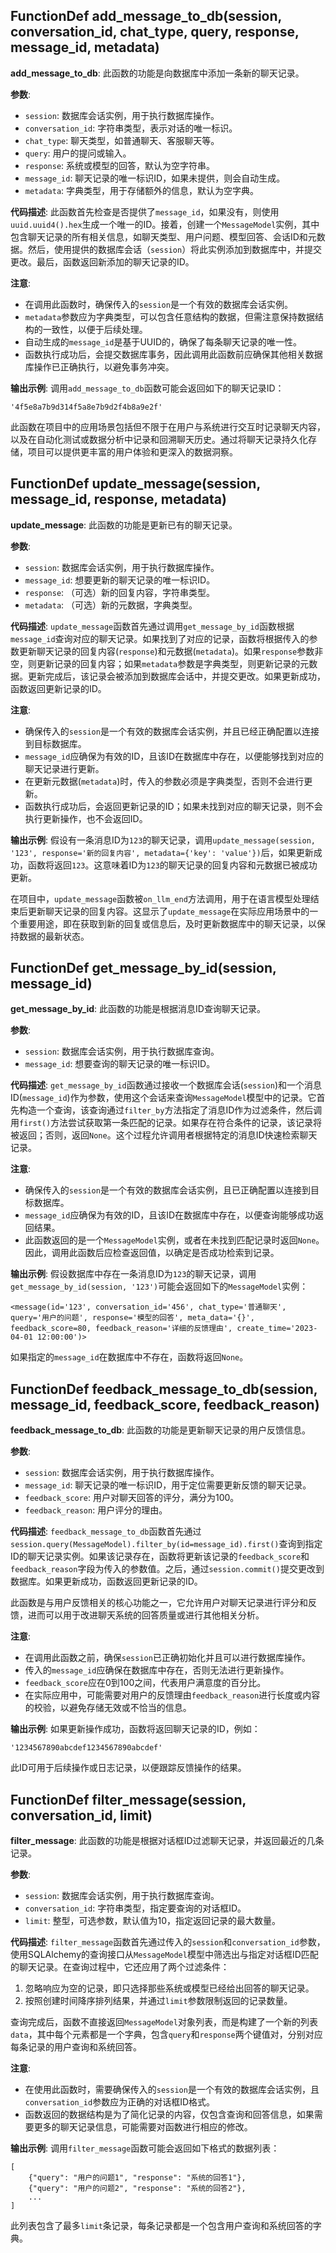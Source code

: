 ## FunctionDef add_message_to_db(session, conversation_id, chat_type, query, response, message_id, metadata)
**add_message_to_db**: 此函数的功能是向数据库中添加一条新的聊天记录。

**参数**:
- `session`: 数据库会话实例，用于执行数据库操作。
- `conversation_id`: 字符串类型，表示对话的唯一标识。
- `chat_type`: 聊天类型，如普通聊天、客服聊天等。
- `query`: 用户的提问或输入。
- `response`: 系统或模型的回答，默认为空字符串。
- `message_id`: 聊天记录的唯一标识ID，如果未提供，则会自动生成。
- `metadata`: 字典类型，用于存储额外的信息，默认为空字典。

**代码描述**:
此函数首先检查是否提供了`message_id`，如果没有，则使用`uuid.uuid4().hex`生成一个唯一的ID。接着，创建一个`MessageModel`实例，其中包含聊天记录的所有相关信息，如聊天类型、用户问题、模型回答、会话ID和元数据。然后，使用提供的数据库会话（`session`）将此实例添加到数据库中，并提交更改。最后，函数返回新添加的聊天记录的ID。

**注意**:
- 在调用此函数时，确保传入的`session`是一个有效的数据库会话实例。
- `metadata`参数应为字典类型，可以包含任意结构的数据，但需注意保持数据结构的一致性，以便于后续处理。
- 自动生成的`message_id`是基于UUID的，确保了每条聊天记录的唯一性。
- 函数执行成功后，会提交数据库事务，因此调用此函数前应确保其他相关数据库操作已正确执行，以避免事务冲突。

**输出示例**:
调用`add_message_to_db`函数可能会返回如下的聊天记录ID：
```
'4f5e8a7b9d314f5a8e7b9d2f4b8a9e2f'
```

此函数在项目中的应用场景包括但不限于在用户与系统进行交互时记录聊天内容，以及在自动化测试或数据分析中记录和回溯聊天历史。通过将聊天记录持久化存储，项目可以提供更丰富的用户体验和更深入的数据洞察。
## FunctionDef update_message(session, message_id, response, metadata)
**update_message**: 此函数的功能是更新已有的聊天记录。

**参数**:
- `session`: 数据库会话实例，用于执行数据库操作。
- `message_id`: 想要更新的聊天记录的唯一标识ID。
- `response`: （可选）新的回复内容，字符串类型。
- `metadata`: （可选）新的元数据，字典类型。

**代码描述**:
`update_message`函数首先通过调用`get_message_by_id`函数根据`message_id`查询对应的聊天记录。如果找到了对应的记录，函数将根据传入的参数更新聊天记录的回复内容(`response`)和元数据(`metadata`)。如果`response`参数非空，则更新记录的回复内容；如果`metadata`参数是字典类型，则更新记录的元数据。更新完成后，该记录会被添加到数据库会话中，并提交更改。如果更新成功，函数返回更新记录的ID。

**注意**:
- 确保传入的`session`是一个有效的数据库会话实例，并且已经正确配置以连接到目标数据库。
- `message_id`应确保为有效的ID，且该ID在数据库中存在，以便能够找到对应的聊天记录进行更新。
- 在更新元数据(`metadata`)时，传入的参数必须是字典类型，否则不会进行更新。
- 函数执行成功后，会返回更新记录的ID；如果未找到对应的聊天记录，则不会执行更新操作，也不会返回ID。

**输出示例**:
假设有一条消息ID为`123`的聊天记录，调用`update_message(session, '123', response='新的回复内容', metadata={'key': 'value'})`后，如果更新成功，函数将返回`123`。这意味着ID为`123`的聊天记录的回复内容和元数据已被成功更新。

在项目中，`update_message`函数被`on_llm_end`方法调用，用于在语言模型处理结束后更新聊天记录的回复内容。这显示了`update_message`在实际应用场景中的一个重要用途，即在获取到新的回复或信息后，及时更新数据库中的聊天记录，以保持数据的最新状态。
## FunctionDef get_message_by_id(session, message_id)
**get_message_by_id**: 此函数的功能是根据消息ID查询聊天记录。

**参数**:
- `session`: 数据库会话实例，用于执行数据库查询。
- `message_id`: 想要查询的聊天记录的唯一标识ID。

**代码描述**:
`get_message_by_id`函数通过接收一个数据库会话(`session`)和一个消息ID(`message_id`)作为参数，使用这个会话来查询`MessageModel`模型中的记录。它首先构造一个查询，该查询通过`filter_by`方法指定了消息ID作为过滤条件，然后调用`first()`方法尝试获取第一条匹配的记录。如果存在符合条件的记录，该记录将被返回；否则，返回`None`。这个过程允许调用者根据特定的消息ID快速检索聊天记录。

**注意**:
- 确保传入的`session`是一个有效的数据库会话实例，且已正确配置以连接到目标数据库。
- `message_id`应确保为有效的ID，且该ID在数据库中存在，以便查询能够成功返回结果。
- 此函数返回的是一个`MessageModel`实例，或者在未找到匹配记录时返回`None`。因此，调用此函数后应检查返回值，以确定是否成功检索到记录。

**输出示例**:
假设数据库中存在一条消息ID为`123`的聊天记录，调用`get_message_by_id(session, '123')`可能会返回如下的`MessageModel`实例：
```
<message(id='123', conversation_id='456', chat_type='普通聊天', query='用户的问题', response='模型的回答', meta_data='{}', feedback_score=80, feedback_reason='详细的反馈理由', create_time='2023-04-01 12:00:00')>
```
如果指定的`message_id`在数据库中不存在，函数将返回`None`。
## FunctionDef feedback_message_to_db(session, message_id, feedback_score, feedback_reason)
**feedback_message_to_db**: 此函数的功能是更新聊天记录的用户反馈信息。

**参数**:
- `session`: 数据库会话实例，用于执行数据库操作。
- `message_id`: 聊天记录的唯一标识ID，用于定位需要更新反馈的聊天记录。
- `feedback_score`: 用户对聊天回答的评分，满分为100。
- `feedback_reason`: 用户评分的理由。

**代码描述**:
`feedback_message_to_db`函数首先通过`session.query(MessageModel).filter_by(id=message_id).first()`查询到指定ID的聊天记录实例。如果该记录存在，函数将更新该记录的`feedback_score`和`feedback_reason`字段为传入的参数值。之后，通过`session.commit()`提交更改到数据库。如果更新成功，函数返回更新记录的ID。

此函数是与用户反馈相关的核心功能之一，它允许用户对聊天记录进行评分和反馈，进而可以用于改进聊天系统的回答质量或进行其他相关分析。

**注意**:
- 在调用此函数之前，确保`session`已正确初始化并且可以进行数据库操作。
- 传入的`message_id`应确保在数据库中存在，否则无法进行更新操作。
- `feedback_score`应在0到100之间，代表用户满意度的百分比。
- 在实际应用中，可能需要对用户的反馈理由`feedback_reason`进行长度或内容的校验，以避免存储无效或不恰当的信息。

**输出示例**:
如果更新操作成功，函数将返回聊天记录的ID，例如：
```
'1234567890abcdef1234567890abcdef'
```
此ID可用于后续操作或日志记录，以便跟踪反馈操作的结果。
## FunctionDef filter_message(session, conversation_id, limit)
**filter_message**: 此函数的功能是根据对话框ID过滤聊天记录，并返回最近的几条记录。

**参数**:
- `session`: 数据库会话实例，用于执行数据库查询。
- `conversation_id`: 字符串类型，指定要查询的对话框ID。
- `limit`: 整型，可选参数，默认值为10，指定返回记录的最大数量。

**代码描述**:
`filter_message`函数首先通过传入的`session`和`conversation_id`参数，使用SQLAlchemy的查询接口从`MessageModel`模型中筛选出与指定对话框ID匹配的聊天记录。在查询过程中，它还应用了两个过滤条件：
1. 忽略响应为空的记录，即只选择那些系统或模型已经给出回答的聊天记录。
2. 按照创建时间降序排列结果，并通过`limit`参数限制返回的记录数量。

查询完成后，函数不直接返回`MessageModel`对象列表，而是构建了一个新的列表`data`，其中每个元素都是一个字典，包含`query`和`response`两个键值对，分别对应每条记录的用户查询和系统回答。

**注意**:
- 在使用此函数时，需要确保传入的`session`是一个有效的数据库会话实例，且`conversation_id`参数应为正确的对话框ID格式。
- 函数返回的数据结构是为了简化记录的内容，仅包含查询和回答信息，如果需要更多的聊天记录信息，可能需要对函数进行相应的修改。

**输出示例**:
调用`filter_message`函数可能会返回如下格式的数据列表：
```
[
    {"query": "用户的问题1", "response": "系统的回答1"},
    {"query": "用户的问题2", "response": "系统的回答2"},
    ...
]
```
此列表包含了最多`limit`条记录，每条记录都是一个包含用户查询和系统回答的字典。
